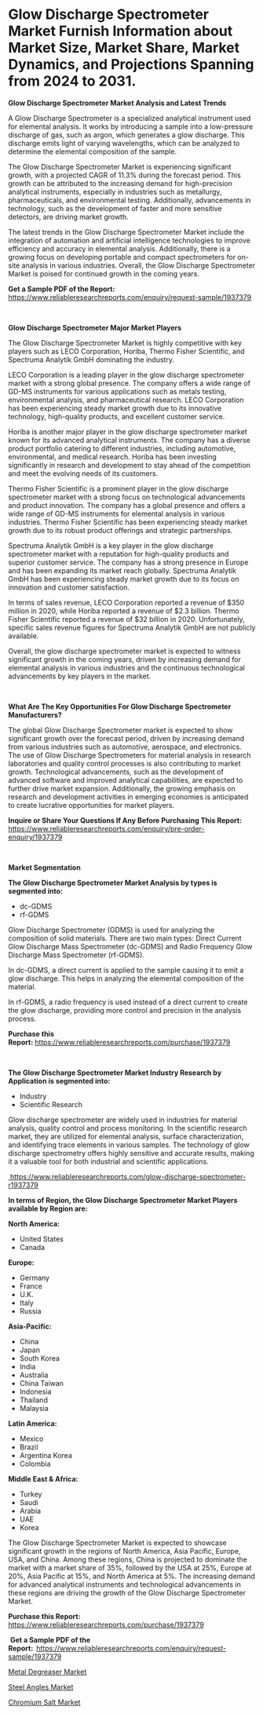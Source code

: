 <p><h1>Glow Discharge Spectrometer Market Furnish Information about Market Size, Market Share, Market Dynamics, and Projections Spanning from 2024 to 2031.</h1></p><p><strong>Glow Discharge Spectrometer Market Analysis and Latest Trends</strong></p>
<p><p>A Glow Discharge Spectrometer is a specialized analytical instrument used for elemental analysis. It works by introducing a sample into a low-pressure discharge of gas, such as argon, which generates a glow discharge. This discharge emits light of varying wavelengths, which can be analyzed to determine the elemental composition of the sample.</p><p>The Glow Discharge Spectrometer Market is experiencing significant growth, with a projected CAGR of 11.3% during the forecast period. This growth can be attributed to the increasing demand for high-precision analytical instruments, especially in industries such as metallurgy, pharmaceuticals, and environmental testing. Additionally, advancements in technology, such as the development of faster and more sensitive detectors, are driving market growth.</p><p>The latest trends in the Glow Discharge Spectrometer Market include the integration of automation and artificial intelligence technologies to improve efficiency and accuracy in elemental analysis. Additionally, there is a growing focus on developing portable and compact spectrometers for on-site analysis in various industries. Overall, the Glow Discharge Spectrometer Market is poised for continued growth in the coming years.</p></p>
<p><strong>Get a Sample PDF of the Report:&nbsp;</strong> <a href="https://www.reliableresearchreports.com/enquiry/request-sample/1937379">https://www.reliableresearchreports.com/enquiry/request-sample/1937379</a></p>
<p>&nbsp;</p>
<p><strong>Glow Discharge Spectrometer Major Market Players</strong></p>
<p><p>The Glow Discharge Spectrometer Market is highly competitive with key players such as LECO Corporation, Horiba, Thermo Fisher Scientific, and Spectruma Analytik GmbH dominating the industry.</p><p>LECO Corporation is a leading player in the glow discharge spectrometer market with a strong global presence. The company offers a wide range of GD-MS instruments for various applications such as metals testing, environmental analysis, and pharmaceutical research. LECO Corporation has been experiencing steady market growth due to its innovative technology, high-quality products, and excellent customer service.</p><p>Horiba is another major player in the glow discharge spectrometer market known for its advanced analytical instruments. The company has a diverse product portfolio catering to different industries, including automotive, environmental, and medical research. Horiba has been investing significantly in research and development to stay ahead of the competition and meet the evolving needs of its customers.</p><p>Thermo Fisher Scientific is a prominent player in the glow discharge spectrometer market with a strong focus on technological advancements and product innovation. The company has a global presence and offers a wide range of GD-MS instruments for elemental analysis in various industries. Thermo Fisher Scientific has been experiencing steady market growth due to its robust product offerings and strategic partnerships.</p><p>Spectruma Analytik GmbH is a key player in the glow discharge spectrometer market with a reputation for high-quality products and superior customer service. The company has a strong presence in Europe and has been expanding its market reach globally. Spectruma Analytik GmbH has been experiencing steady market growth due to its focus on innovation and customer satisfaction.</p><p>In terms of sales revenue, LECO Corporation reported a revenue of $350 million in 2020, while Horiba reported a revenue of $2.3 billion. Thermo Fisher Scientific reported a revenue of $32 billion in 2020. Unfortunately, specific sales revenue figures for Spectruma Analytik GmbH are not publicly available. </p><p>Overall, the glow discharge spectrometer market is expected to witness significant growth in the coming years, driven by increasing demand for elemental analysis in various industries and the continuous technological advancements by key players in the market.</p></p>
<p>&nbsp;</p>
<p><strong>What Are The Key Opportunities For Glow Discharge Spectrometer Manufacturers?</strong></p>
<p><p>The global Glow Discharge Spectrometer market is expected to show significant growth over the forecast period, driven by increasing demand from various industries such as automotive, aerospace, and electronics. The use of Glow Discharge Spectrometers for material analysis in research laboratories and quality control processes is also contributing to market growth. Technological advancements, such as the development of advanced software and improved analytical capabilities, are expected to further drive market expansion. Additionally, the growing emphasis on research and development activities in emerging economies is anticipated to create lucrative opportunities for market players.</p></p>
<p><strong>Inquire or Share Your Questions If Any Before Purchasing This Report:</strong> <a href="https://www.reliableresearchreports.com/enquiry/pre-order-enquiry/1937379">https://www.reliableresearchreports.com/enquiry/pre-order-enquiry/1937379</a></p>
<p>&nbsp;</p>
<p><strong>Market Segmentation</strong></p>
<p><strong>The Glow Discharge Spectrometer Market Analysis by types is segmented into:</strong></p>
<p><ul><li>dc-GDMS</li><li>rf-GDMS</li></ul></p>
<p><p>Glow Discharge Spectrometer (GDMS) is used for analyzing the composition of solid materials. There are two main types: Direct Current Glow Discharge Mass Spectrometer (dc-GDMS) and Radio Frequency Glow Discharge Mass Spectrometer (rf-GDMS). </p><p>In dc-GDMS, a direct current is applied to the sample causing it to emit a glow discharge. This helps in analyzing the elemental composition of the material. </p><p>In rf-GDMS, a radio frequency is used instead of a direct current to create the glow discharge, providing more control and precision in the analysis process.</p></p>
<p><strong>Purchase this Report:&nbsp;</strong><a href="https://www.reliableresearchreports.com/purchase/1937379">https://www.reliableresearchreports.com/purchase/1937379</a></p>
<p>&nbsp;</p>
<p><strong>The Glow Discharge Spectrometer Market Industry Research by Application is segmented into:</strong></p>
<p><ul><li>Industry</li><li>Scientific Research</li></ul></p>
<p><p>Glow discharge spectrometer are widely used in industries for material analysis, quality control and process monitoring. In the scientific research market, they are utilized for elemental analysis, surface characterization, and identifying trace elements in various samples. The technology of glow discharge spectrometry offers highly sensitive and accurate results, making it a valuable tool for both industrial and scientific applications.</p></p>
<p><a href="https://www.reliableresearchreports.com/glow-discharge-spectrometer-r1937379">&nbsp;https://www.reliableresearchreports.com/glow-discharge-spectrometer-r1937379</a></p>
<p><strong>In terms of Region, the Glow Discharge Spectrometer Market Players available by Region are:</strong></p>
<p>
    <p> <strong> North America: </strong>
        <ul>
            <li>United States</li>
            <li>Canada</li>
        </ul>
        </p> 
    <p> <strong> Europe: </strong>
        <ul>
            <li>Germany</li>
            <li>France</li>
            <li>U.K.</li>
            <li>Italy</li>
            <li>Russia</li>
        </ul>
        </p> 
    <p> <strong> Asia-Pacific: </strong>
        <ul>
            <li>China</li>
            <li>Japan</li>
            <li>South Korea</li>
            <li>India</li>
            <li>Australia</li>
            <li>China Taiwan</li>
            <li>Indonesia</li>
            <li>Thailand</li>
            <li>Malaysia</li>
        </ul>
        </p> 
    <p> <strong> Latin America: </strong>
        <ul>
            <li>Mexico</li>
            <li>Brazil</li>
            <li>Argentina Korea</li>
            <li>Colombia</li>
        </ul>
        </p> 
    <p> <strong> Middle East & Africa: </strong>
        <ul>
            <li>Turkey</li>
            <li>Saudi</li>
            <li>Arabia</li>
            <li>UAE</li>
            <li>Korea</li>
        </ul>
    </p>
    </p>
<p><p>The Glow Discharge Spectrometer Market is expected to showcase significant growth in the regions of North America, Asia Pacific, Europe, USA, and China. Among these regions, China is projected to dominate the market with a market share of 35%, followed by the USA at 25%, Europe at 20%, Asia Pacific at 15%, and North America at 5%. The increasing demand for advanced analytical instruments and technological advancements in these regions are driving the growth of the Glow Discharge Spectrometer Market.</p></p>
<p><strong>Purchase this Report: </strong><a href="https://www.reliableresearchreports.com/purchase/1937379">https://www.reliableresearchreports.com/purchase/1937379</a></p>
<p>&nbsp;<strong>Get a Sample PDF of the Report:&nbsp;&nbsp;</strong><a href="https://www.reliableresearchreports.com/enquiry/request-sample/1937379">https://www.reliableresearchreports.com/enquiry/request-sample/1937379</a></p>
<p><strong></strong></p>
<p><p><a href="https://www.linkedin.com/pulse/insights-metal-degreaser-dataveil-nwxme?trackingId=pGFa9PU7Y%2FsBVcbTNGQJeA%3D%3D">Metal Degreaser Market</a></p><p><a href="https://www.linkedin.com/pulse/steel-angles-market-size-share-global-analysis-report-2024--msene?trackingId=Lv3ewmd7H1Su2P5vael%2FtQ%3D%3D">Steel Angles Market</a></p><p><a href="https://www.linkedin.com/pulse/chromium-salt-market-challenges-opportunities-growth-drivers-nvuoe?trackingId=PZnc0WlLoi1rnjXGZHeoxA%3D%3D">Chromium Salt Market</a></p></p>